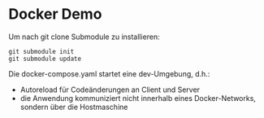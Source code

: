 # Docker Demo
Um nach git clone Submodule zu installieren: 

```shell
git submodule init
git submodule update
```

Die docker-compose.yaml startet eine dev-Umgebung, d.h.:
- Autoreload für Codeänderungen an Client und Server
- die Anwendung kommuniziert nicht innerhalb eines Docker-Networks, sondern über die Hostmaschine
